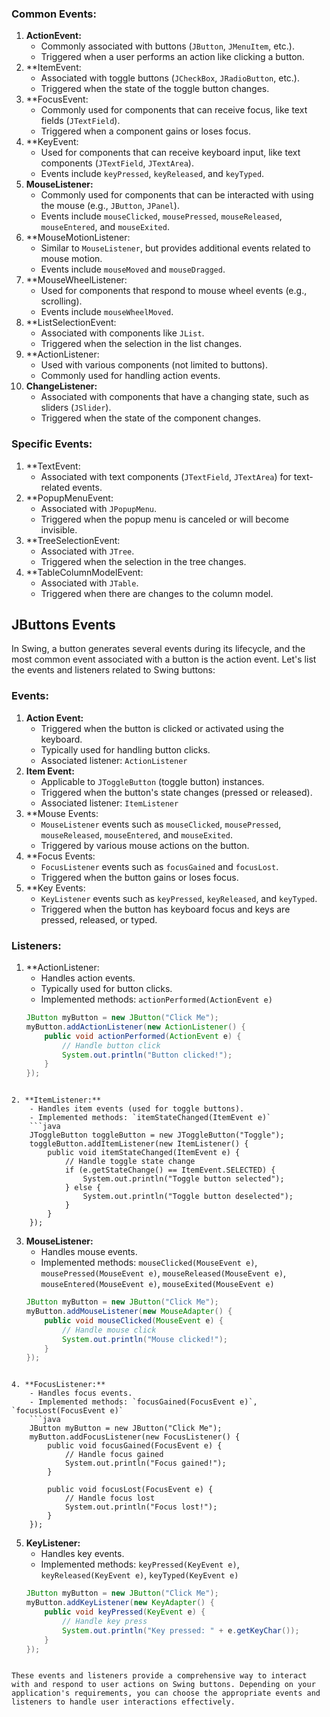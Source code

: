 
### Common Events:

1. **ActionEvent:**
    - Commonly associated with buttons (`JButton`, `JMenuItem`, etc.).
    - Triggered when a user performs an action like clicking a button.
2. **ItemEvent:
    - Associated with toggle buttons (`JCheckBox`, `JRadioButton`, etc.).
    - Triggered when the state of the toggle button changes.
3. **FocusEvent:
    - Commonly used for components that can receive focus, like text fields (`JTextField`).
    - Triggered when a component gains or loses focus.
4. **KeyEvent:
    - Used for components that can receive keyboard input, like text components (`JTextField`, `JTextArea`).
    - Events include `keyPressed`, `keyReleased`, and `keyTyped`.
5. **MouseListener:**
    - Commonly used for components that can be interacted with using the mouse (e.g., `JButton`, `JPanel`).
    - Events include `mouseClicked`, `mousePressed`, `mouseReleased`, `mouseEntered`, and `mouseExited`.
6. **MouseMotionListener:
    - Similar to `MouseListener`, but provides additional events related to mouse motion.
    - Events include `mouseMoved` and `mouseDragged`.
7. **MouseWheelListener:
    - Used for components that respond to mouse wheel events (e.g., scrolling).
    - Events include `mouseWheelMoved`.
8. **ListSelectionEvent:
    - Associated with components like `JList`.
    - Triggered when the selection in the list changes.
9. **ActionListener:
    - Used with various components (not limited to buttons).
    - Commonly used for handling action events.
10. **ChangeListener:**
    - Associated with components that have a changing state, such as sliders (`JSlider`).
    - Triggered when the state of the component changes.

### Specific Events:

1. **TextEvent:
    - Associated with text components (`JTextField`, `JTextArea`) for text-related events.
2. **PopupMenuEvent:
    - Associated with `JPopupMenu`.
    - Triggered when the popup menu is canceled or will become invisible.
3. **TreeSelectionEvent:
    - Associated with `JTree`.
    - Triggered when the selection in the tree changes.
4. **TableColumnModelEvent:
    - Associated with `JTable`.
    - Triggered when there are changes to the column model.

## JButtons Events
In Swing, a button generates several events during its lifecycle, and the most common event associated with a button is the action event. Let's list the events and listeners related to Swing buttons:

### Events:

1. **Action Event:**
    - Triggered when the button is clicked or activated using the keyboard.
    - Typically used for handling button clicks.
    - Associated listener: `ActionListener`
2. **Item Event:**
    - Applicable to `JToggleButton` (toggle button) instances.
    - Triggered when the button's state changes (pressed or released).
    - Associated listener: `ItemListener`
3. **Mouse Events:
    - `MouseListener` events such as `mouseClicked`, `mousePressed`, `mouseReleased`, `mouseEntered`, and `mouseExited`.
    - Triggered by various mouse actions on the button.
4. **Focus Events:
    - `FocusListener` events such as `focusGained` and `focusLost`.
    - Triggered when the button gains or loses focus.
5. **Key Events:
    - `KeyListener` events such as `keyPressed`, `keyReleased`, and `keyTyped`.
    - Triggered when the button has keyboard focus and keys are pressed, released, or typed.

### Listeners:
1. **ActionListener:
    - Handles action events.
    - Typically used for button clicks.
    - Implemented methods: `actionPerformed(ActionEvent e)`
    ```java
    JButton myButton = new JButton("Click Me");
	myButton.addActionListener(new ActionListener() {
	    public void actionPerformed(ActionEvent e) {
	        // Handle button click
	        System.out.println("Button clicked!");
	    }
	});
```
    
2. **ItemListener:**
    - Handles item events (used for toggle buttons).
    - Implemented methods: `itemStateChanged(ItemEvent e)`
    ```java
    JToggleButton toggleButton = new JToggleButton("Toggle");
	toggleButton.addItemListener(new ItemListener() {
	    public void itemStateChanged(ItemEvent e) {
	        // Handle toggle state change
	        if (e.getStateChange() == ItemEvent.SELECTED) {
	            System.out.println("Toggle button selected");
	        } else {
	            System.out.println("Toggle button deselected");
	        }
	    }
	});
```
    
3. **MouseListener:**
    - Handles mouse events.
    - Implemented methods: `mouseClicked(MouseEvent e)`, `mousePressed(MouseEvent e)`, `mouseReleased(MouseEvent e)`, `mouseEntered(MouseEvent e)`, `mouseExited(MouseEvent e)`
    ```java
    JButton myButton = new JButton("Click Me");
	myButton.addMouseListener(new MouseAdapter() {
	    public void mouseClicked(MouseEvent e) {
	        // Handle mouse click
	        System.out.println("Mouse clicked!");
	    }
	});
```
    
4. **FocusListener:**
    - Handles focus events.
    - Implemented methods: `focusGained(FocusEvent e)`, `focusLost(FocusEvent e)`
    ```java
    JButton myButton = new JButton("Click Me");
	myButton.addFocusListener(new FocusListener() {
	    public void focusGained(FocusEvent e) {
	        // Handle focus gained
	        System.out.println("Focus gained!");
	    }
	
	    public void focusLost(FocusEvent e) {
	        // Handle focus lost
	        System.out.println("Focus lost!");
	    }
	});
```
    
5. **KeyListener:**
    - Handles key events.
    - Implemented methods: `keyPressed(KeyEvent e)`, `keyReleased(KeyEvent e)`, `keyTyped(KeyEvent e)`
    ```java 
    JButton myButton = new JButton("Click Me");
	myButton.addKeyListener(new KeyAdapter() {
	    public void keyPressed(KeyEvent e) {
	        // Handle key press
	        System.out.println("Key pressed: " + e.getKeyChar());
	    }
	});
```
   
These events and listeners provide a comprehensive way to interact with and respond to user actions on Swing buttons. Depending on your application's requirements, you can choose the appropriate events and listeners to handle user interactions effectively.